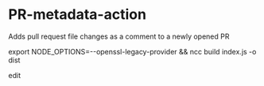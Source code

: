 # PR-metadata-action
Adds pull request file changes as a comment to a newly opened PR

export NODE_OPTIONS=--openssl-legacy-provider && ncc build index.js -o dist

edit